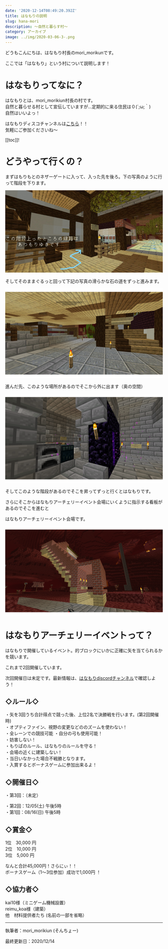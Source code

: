 ```yaml
---
date: '2020-12-14T08:49:20.392Z'
title: はなもりの説明
slug: hana-mori
description: ～自然と暮らす村～
category: アーカイブ
image: ../img/2020-03-06-3-.png
---
```

どうもこんにちは、はなもり村長のmori_morikunです。

ここでは「はなもり」という村について説明します！

# はなもりってなに？

はなもりとは、mori_morikiun村長の村です。\
自然と暮らせる村として宣伝していますが...定期的に来る住民は０(´;ω;｀)\
自然はいいよっ！

はなもりディスコチャンネルは[こちら](https://discord.gg/nwSAyXQw)！！\
気軽にご参加くださいね～

[[toc]]!

# どうやって行くの？

まずはもりもとのネザーゲートに入って、入った先を後ろ。下の写真のように行って階段を下ります。

![](/img/inked2020-11-15_17.09.30_li.jpg)

そしてそのままぐるっと回って下記の写真の滑らかな石の道をずっと進みます。

![](/img/2020-12-14-1-.png)

進んだ先、このような場所があるのでそこから外に出ます（奥の空間）

![](/img/2020-12-14-2-.png)

そしてこのような階段があるのでそこを昇ってずっと行くとはなもりです。

さらにそこからはなもりアーチェリーイベント会場にいくように指示する看板があるのでそこを進むと

はなもりアーチェリーイベント会場です。

![](/img/2020-11-15-2-.png)

# はなもりアーチェリーイベントって？

はなもりで開催しているイベント。的ブロックにいかに正確に矢を当てられるかを競います。

これまで2回開催しています。

次回開催日は未定です。最新情報は、[はなもりdiscordチャンネル](https://discord.gg/nwSAyXQw)で確認しよう！

## ◇ルール◇

・矢を3回うち合計得点で競った後、上位2名で決勝戦を行います。(第2回開催時) \
・オプティファイン、視野の変更などののズームを使わない！  \
・全レーンでの競技可能 ・自分の弓も使用可能！\
・妨害しない！ \
・もりぱのルール、はなもりのルールを守る！ \
・会場の近くに建築しない！\
・当日いなかった場合不戦勝となります。　　　　　　\
・入賞するとボーナスゲームに参加出来るよ！　

## ◇開催日◇

・第3回：（未定）

・第2回：12/05(土) 午後5時\
・第1回：08/16(日) 午後5時

## ◇賞金◇

1位　30,000 円 \
2位　10,000 円 \
3位　5,000 円 

なんと合計45,000円！さらにぃ！！ \
ボーナスゲーム（1～3位参加）成功で1,000円 ！

## ◇協力者◇

kai10様（ミニゲーム機械設置） \
reimu_koa様（建築）\
他　材料提供者たち (名前の一部を省略）

- - -

執筆者：mori_morikiun (そんちょー)

最終更新日：2020/12/14
